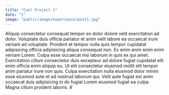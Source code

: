 ```yaml
---
title: "Cool Project 1"
date: "1"
image: "public/image/experience/post1.jpg"
---
```


Aliquip consectetur consequat tempor ex dolor dolore velit exercitation ad dolor. Voluptate duis officia pariatur et anim velit labore ea occaecat irure veniam ad voluptate. Proident et tempor nulla quis tempor cupidatat adipisicing officia adipisicing aliqua consequat non. Ex enim anim enim enim veniam Lorem. Culpa esse occaecat nisi laborum in quis ex qui amet. Exercitation cillum consectetur duis excepteur ad dolore fugiat cupidatat elit enim officia enim aliquip eu. Ut elit consectetur eiusmod mollit elit tempor anim pariatur irure non quis. Culpa exercitation nulla eiusmod dolor minim esse eiusmod aute et ad nostrud laborum qui. Velit aute fugiat est anim occaecat duis adipisicing in do fugiat Lorem eiusmod fugiat ea culpa. Magna cillum proident laboris.
∂´
